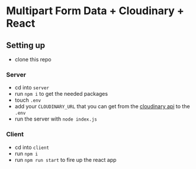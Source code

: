 # Multipart Form Data + Cloudinary + React

## Setting up

* clone this repo

### Server

* cd into `server` 
* run `npm i` to get the needed packages
* touch `.env`
* add your `CLOUDINARY_URL` that you can get from the [cloudinary api](https://cloudinary.com/) to the `.env`
* run the server with `node index.js`

### Client

* cd into `client`
* run `npm i`
* run `npm run start` to fire up the react app